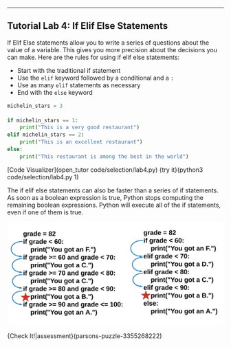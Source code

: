 ----------

## Tutorial Lab 4: If Elif Else Statements

If Elif Else statements allow you to write a series of questions about the value of a variable. This gives you more precision about the decisions you can make. Here are the rules for using if elif else statements:

* Start with the traditional if statement
* Use the `elif` keyword followed by a conditional and a `:`
* Use as many `elif` statements as necessary
* End with the `else` keyword

```python
michelin_stars = 3

if michelin_stars == 1:
    print("This is a very good restaurant")
elif michelin_stars == 2:
    print("This is an excellent restaurant")
else:
    print("This restaurant is among the best in the world")
```

[Code Visualizer](open_tutor code/selection/lab4.py)
{try it}(python3 code/selection/lab4.py 1)

The if elif else statements can also be faster than a series of if statements. As soon as a boolean expression is true, Python stops computing the remaining boolean expressions. Python will execute all of the if statements, even if one of them is true.

![Efficiency](.guides/images/efficiency-elif.png)

{Check It!|assessment}(parsons-puzzle-3355268222)